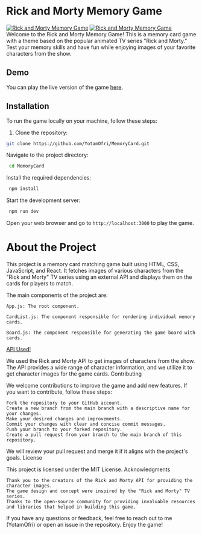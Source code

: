 # Rick and Morty Memory Game

[![Rick and Morty Memory Game](./src/resources/MainPage.png)](https://google.com)
[![Rick and Morty Memory Game](./src/resources/GamePage.png)](https://google.com)
Welcome to the Rick and Morty Memory Game! This is a memory card game with a theme based on the popular animated TV series "Rick and Morty." Test your memory skills and have fun while enjoying images of your favorite characters from the show.

## Demo

You can play the live version of the game [here](insert_live_demo_url_here).

## Installation

To run the game locally on your machine, follow these steps:

1. Clone the repository:

```bash
git clone https://github.com/YotamOfri/MemoryCard.git
```

Navigate to the project directory:

```bash
 cd MemoryCard
```

Install the required dependencies:

```bash
 npm install
```

Start the development server:

```bash
 npm run dev
```

Open your web browser and go to `http://localhost:3000` to play the game.

<h1>About the Project</h1>

This project is a memory card matching game built using HTML, CSS, JavaScript, and React. It fetches images of various characters from the "Rick and Morty" TV series using an external API and displays them on the cards for players to match.

The main components of the project are:

    App.js: The root component.

    CardList.js: The component responsible for rendering individual memory cards.

    Board.js: The component responsible for generating the game board with cards.

[API Used!](https://rickandmortyapi.com/)

We used the Rick and Morty API to get images of characters from the show. The API provides a wide range of character information, and we utilize it to get character images for the game cards.
Contributing

We welcome contributions to improve the game and add new features. If you want to contribute, follow these steps:

    Fork the repository to your GitHub account.
    Create a new branch from the main branch with a descriptive name for your changes.
    Make your desired changes and improvements.
    Commit your changes with clear and concise commit messages.
    Push your branch to your forked repository.
    Create a pull request from your branch to the main branch of this repository.

We will review your pull request and merge it if it aligns with the project's goals.
License

This project is licensed under the MIT License.
Acknowledgments

    Thank you to the creators of the Rick and Morty API for providing the character images.
    The game design and concept were inspired by the "Rick and Morty" TV series.
    Thanks to the open-source community for providing invaluable resources and libraries that helped in building this game.

If you have any questions or feedback, feel free to reach out to me (YotamOfri) or open an issue in the repository. Enjoy the game!
